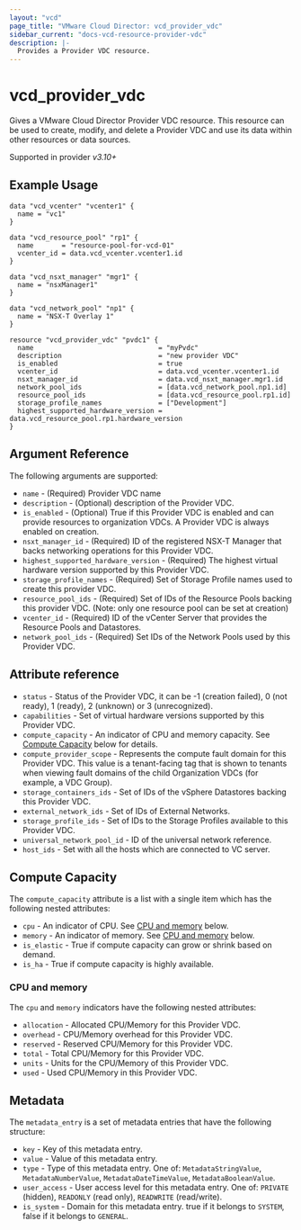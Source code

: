 ```yaml
---
layout: "vcd"
page_title: "VMware Cloud Director: vcd_provider_vdc"
sidebar_current: "docs-vcd-resource-provider-vdc"
description: |-
  Provides a Provider VDC resource.
---
```


# vcd\_provider\_vdc

Gives a VMware Cloud Director Provider VDC resource. This resource can be used to create, modify, and delete a Provider VDC and use its 
data within other resources or data sources.

Supported in provider *v3.10+*

## Example Usage

```hcl
data "vcd_vcenter" "vcenter1" {
  name = "vc1"
}

data "vcd_resource_pool" "rp1" {
  name       = "resource-pool-for-vcd-01"
  vcenter_id = data.vcd_vcenter.vcenter1.id
}

data "vcd_nsxt_manager" "mgr1" {
  name = "nsxManager1"
}

data "vcd_network_pool" "np1" {
  name = "NSX-T Overlay 1"
}

resource "vcd_provider_vdc" "pvdc1" {
  name                               = "myPvdc"
  description                        = "new provider VDC"
  is_enabled                         = true
  vcenter_id                         = data.vcd_vcenter.vcenter1.id
  nsxt_manager_id                    = data.vcd_nsxt_manager.mgr1.id
  network_pool_ids                   = [data.vcd_network_pool.np1.id]
  resource_pool_ids                  = [data.vcd_resource_pool.rp1.id]
  storage_profile_names              = ["Development"]
  highest_supported_hardware_version = data.vcd_resource_pool.rp1.hardware_version
}
```

## Argument Reference

The following arguments are supported:
 
* `name` - (Required) Provider VDC name
* `description` - (Optional) description of the Provider VDC.
* `is_enabled` - (Optional) True if this Provider VDC is enabled and can provide resources to organization VDCs. A Provider VDC is always enabled on creation.
* `nsxt_manager_id` - (Required) ID of the registered NSX-T Manager that backs networking operations for this Provider VDC.
* `highest_supported_hardware_version` - (Required) The highest virtual hardware version supported by this Provider VDC.
* `storage_profile_names` - (Required) Set of Storage Profile names used to create this provider VDC.
* `resource_pool_ids` - (Required) Set of IDs of the Resource Pools backing this provider VDC. (Note: only one resource pool can be set at creation)
* `vcenter_id` - (Required) ID of the vCenter Server that provides the Resource Pools and Datastores.
* `network_pool_ids` - (Required) Set IDs of the Network Pools used by this Provider VDC.

## Attribute reference

* `status` - Status of the Provider VDC, it can be -1 (creation failed), 0 (not ready), 1 (ready), 2 (unknown) or 3 (unrecognized).
* `capabilities` - Set of virtual hardware versions supported by this Provider VDC.
* `compute_capacity` - An indicator of CPU and memory capacity. See [Compute Capacity](#compute-capacity) below for details.
* `compute_provider_scope` - Represents the compute fault domain for this Provider VDC. This value is a tenant-facing tag that is shown to tenants when viewing fault domains of the child Organization VDCs (for example, a VDC Group).
* `storage_containers_ids` - Set of IDs of the vSphere Datastores backing this Provider VDC.
* `external_network_ids` - Set of IDs of External Networks.
* `storage_profile_ids` - Set of IDs to the Storage Profiles available to this Provider VDC.
* `universal_network_pool_id` - ID of the universal network reference.
* `host_ids` - Set with all the hosts which are connected to VC server.
<!--
// metadata to be added soon
* `metadata` - (Deprecated) Use `metadata_entry` instead. Key and value pairs for Provider VDC Metadata.
* `metadata_entry` - A set of metadata entries assigned to the Provider VDC. See [Metadata](#metadata) section for details.
-->

<a id="compute-capacity"></a>
## Compute Capacity

The `compute_capacity` attribute is a list with a single item which has the following nested attributes:

* `cpu` - An indicator of CPU. See [CPU and memory](#cpu-and-memory) below.
* `memory` - An indicator of memory. See [CPU and memory](#cpu-and-memory) below.
* `is_elastic` -  True if compute capacity can grow or shrink based on demand.
* `is_ha` - True if compute capacity is highly available.

<a id="cpu-and-memory"></a>
### CPU and memory

The `cpu` and `memory` indicators have the following nested attributes:

* `allocation` - Allocated CPU/Memory for this Provider VDC.
* `overhead` - CPU/Memory overhead for this Provider VDC.
* `reserved` - Reserved CPU/Memory for this Provider VDC.
* `total` - Total CPU/Memory for this Provider VDC.
* `units` - Units for the CPU/Memory of this Provider VDC.
* `used` - Used CPU/Memory in this Provider VDC.

<a id="metadata"></a>
## Metadata

The `metadata_entry` is a set of metadata entries that have the following structure:

* `key` - Key of this metadata entry.
* `value` - Value of this metadata entry.
* `type` - Type of this metadata entry. One of: `MetadataStringValue`, `MetadataNumberValue`, `MetadataDateTimeValue`, `MetadataBooleanValue`.
* `user_access` - User access level for this metadata entry. One of: `PRIVATE` (hidden), `READONLY` (read only), `READWRITE` (read/write).
* `is_system` - Domain for this metadata entry. true if it belongs to `SYSTEM`, false if it belongs to `GENERAL`.

